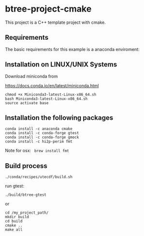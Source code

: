 btree-project-cmake
==========================
This project is a C++ template project with cmake.


Requirements
-------------
The basic requirements for this example is a anaconda enviroment:


## Installation on LINUX/UNIX Systems

Download miniconda from

https://docs.conda.io/en/latest/miniconda.html

```
chmod +x Miniconda3-latest-Linux-x86_64.sh
bash Miniconda3-latest-Linux-x86_64.sh
source activate base
```

## Installation the following packages

```
conda install -c anaconda cmake
conda install -c conda-forge gtest
conda install -c conda-forge gmock
conda install -c hi2p-perim fmt
```

Note for osx:
` brew install fmt`


Build process
-------------
```
./conda/recipes/utecdf/build.sh
```

run gtest:
```
./build/btree-gtest
```

or 

```
cd /my_project_path/
mkdir build
cd build
cmake ..
make all
```
